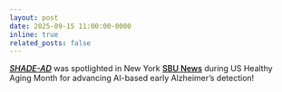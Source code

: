 ```yaml
---
layout: post
date: 2025-09-15 11:00:00-0000
inline: true
related_posts: false
---
```


<em><a href="https://dl.acm.org/doi/abs/10.1145/3715014.3722062" style="font-weight: 500; color: black;">SHADE-AD</a></em> was spotlighted in New York <a href="https://news.stonybrook.edu/university/stony-brook-researchers-use-ai-to-advance-alzheimers-detection/" style="font-weight: 500; color: black;">SBU News</a> during US Healthy Aging Month for advancing AI-based early Alzheimer’s detection!